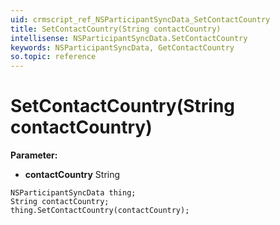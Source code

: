 ```yaml
---
uid: crmscript_ref_NSParticipantSyncData_SetContactCountry
title: SetContactCountry(String contactCountry)
intellisense: NSParticipantSyncData.SetContactCountry
keywords: NSParticipantSyncData, GetContactCountry
so.topic: reference
---
```


# SetContactCountry(String contactCountry)

**Parameter:** 
 - **contactCountry** String

```crmscript
NSParticipantSyncData thing;
String contactCountry;
thing.SetContactCountry(contactCountry);
```

